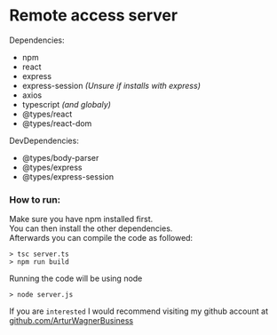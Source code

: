 Remote access server
=====
Dependencies:
- npm
- react
- express
- express-session *(Unsure if installs with express)*
- axios
- typescript *(and globaly)*
- @types/react
- @types/react-dom

DevDependencies:
- @types/body-parser
- @types/express
- @types/express-session
### How to run:
Make sure you have npm installed first. <br>
You can then install the other dependencies. <br>
Afterwards you can compile the code as followed:
```batch
> tsc server.ts
> npm run build
```
Running the code will be using node
```batch
> node server.js
```
If you are `interested` I would recommend visiting
my github account at [github.com/ArturWagnerBusiness](https://github.com/ArturWagnerBusiness)